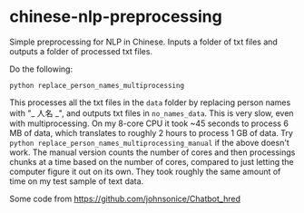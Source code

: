 # chinese-nlp-preprocessing

Simple preprocessing for NLP in Chinese. Inputs a folder of txt files and outputs a folder of processed txt files.

Do the following:

`python replace_person_names_multiprocessing`

This processes all the txt files in the `data` folder by replacing person names with "_ 人名 _", and outputs txt files in `no_names_data`. This is very slow, even with multiprocessing. On my 8-core CPU it took ~45 seconds to process 6 MB of data, which translates to roughly 2 hours to process 1 GB of data. Try `python replace_person_names_multiprocessing_manual` if the above doesn't work. The manual version counts the number of cores and then processings chunks at a time based on the number of cores, compared to just letting the computer figure it out on its own. They took roughly the same amount of time on my test sample of text data.

Some code from https://github.com/johnsonice/Chatbot_hred
